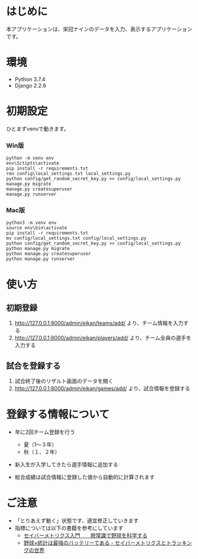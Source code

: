 # はじめに

本アプリケーションは、栄冠ナインのデータを入力、表示するアプリケーションです。

# 環境

- Python 3.7.4
- Django 2.2.6

# 初期設定

ひとまずvenvで動きます。

### Win版
    python -m venv env
    env\Sctipts\activate
    pip install -r requirements.txt
    ren config\local_settings.txt local_settings.py
    python config/get_random_secret_key.py >> config/local_settings.py
    manage.py migrate
    manage.py createsuperuser
    manage.py runserver

### Mac版
    python3 -m venv env
    source env\bin\activate
    pip install -r requirements.txt
    mv config/local_settings.txt config/local_settings.py
    python config/get_random_secret_key.py >> config/local_settings.py
    python manage.py migrate
    python manage.py createsuperuser
    python manage.py runserver


# 使い方

## 初期登録

1. http://127.0.0.1:8000/admin/eikan/teams/add/ より、チーム情報を入力する
1. http://127.0.0.1:8000/admin/eikan/players/add/ より、チーム全員の選手を入力する

## 試合を登録する

1. 試合終了後のリザルト画面のデータを開く
1. http://127.0.0.1:8000/admin/eikan/games/add/ より、試合情報を登録する

# 登録する情報について

- 年に2回チーム登録を行う
  - 夏（1〜３年）
  - 秋（１、２年）
  
- 新入生が入学してきたら選手情報に追加する

- 総合成績は試合情報に登録した値から自動的に計算されます

# ご注意
- 「とりあえず動く」状態です、適宜修正していきます
- 指標については以下の書籍を参考にしています
  - [セイバーメトリクス入門　　脱常識で野球を科学する](https://amzn.to/2GdxUgt)
  - [野球×統計は最強のバッテリーである - セイバーメトリクスとトラッキングの世界](https://amzn.to/2R3HBUE)
